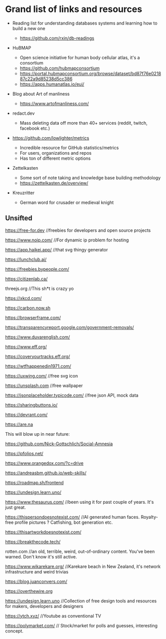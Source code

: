 # Grand list of links and resources

- Reading list for understanding databases systems and learning how to build a new one
  - https://github.com/rxin/db-readings

- HuBMAP
	- Open science initiative for human body cellular atlas, it's a consortium
	- https://github.com/hubmapconsortium
	- https://portal.hubmapconsortium.org/browse/dataset/bd87f76e021887c22a9d85238d5cc386
	- https://apps.humanatlas.io/eui/

- Blog about Art of manliness
  - https://www.artofmanliness.com/

- redact.dev
	- Mass deleting data off more than 40+ services (reddit, twitch, facebook etc.)

- https://github.com/lowlighter/metrics
	- Incredible resource for GitHub statistics/metrics
	- For users, organizations and repos
	- Has ton of different metric options

- Zettelkasten
	- Some sort of note taking and knowledge base building methodology
	- https://zettelkasten.de/overview/


- Kreuzritter
	- German word for crusader or medieval knight












## Unsifted

https://free-for.dev //freebies for developers and open source projects

https://www.noip.com/ //For dynamic ip problem for hosting

https://app.haikei.app/ //that svg thingy generator

https://lunchclub.ai/

https://freebies.bypeople.com/

https://citizenlab.ca/

threejs.org //This sh*t is crazy yo

https://xkcd.com/

https://carbon.now.sh

https://browserframe.com/


https://transparencyreport.google.com/government-removals/

https://www.duvarenglish.com/

https://www.eff.org/

https://coveryourtracks.eff.org/

https://wtfhappenedin1971.com/

https://uxwing.com/ //free svg icon 

https://unsplash.com //free wallpaper

https://jsonplaceholder.typicode.com/ //free json API, mock data

https://sharingbuttons.io/

https://devrant.com/

https://are.na

This will blow up in near future:

https://github.com/Nick-Gottschlich/Social-Amnesia

https://pfolios.net/

https://www.orangedox.com/?c=drive

https://andreasbm.github.io/web-skills/ 

https://roadmap.sh/frontend

https://undesign.learn.uno/

https://www.thesaurus.com/ //been using it for past couple of years. It's just great.

https://thispersondoesnotexist.com/ //AI generated human faces. Royalty-free profile pictures ? Catfishing, bot generation etc.

https://thisartworkdoesnotexist.com/

https://breakthecode.tech/

rotten.com //an old, terrible, weird, out-of-ordinary content. You've been warned. Don't know it's still active.

https://www.wikarekare.org/ //Karekare beach in New Zealand, it's network infrastructure and weird trivias

https://blog.juanconvers.com/

https://overthewire.org

https://undesign.learn.uno //Collection of free design tools and resources for makers, developers and designers 

https://ytch.xyz/ //Youtube as conventional TV


https://polymarket.com/ // Stock/market for polls and guesses, interesting concept.